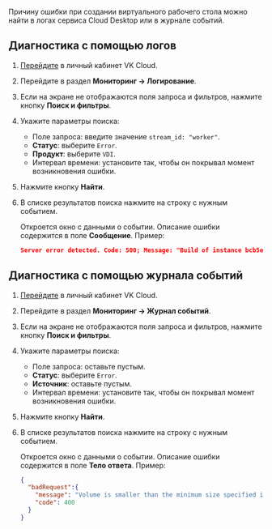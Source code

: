 Причину ошибки при создании виртуального рабочего стола можно найти в логах сервиса Cloud Desktop или в журнале событий.

## Диагностика с помощью логов

1. [Перейдите](https://msk.cloud.vk.com/app) в личный кабинет VK Cloud.
1. Перейдите в раздел **Мониторинг → Логирование**.
1. Если на экране не отображаются поля запроса и фильтров, нажмите кнопку **Поиск и фильтры**.
1. Укажите параметры поиска:

    - Поле запроса: введите значение `stream_id: "worker"`.
    - **Статус**: выберите `Error`.
    - **Продукт**: выберите `VDI`.
    - Интервал времени: установите так, чтобы он покрывал момент возникновения ошибки.

1. Нажмите кнопку **Найти**.
1. В списке результатов поиска нажмите на строку с нужным событием.

    Откроется окно с данными о событии. Описание ошибки содержится в поле **Сообщение**. Пример:

    ```json
    Server error detected. Code: 500; Message: "Build of instance bcb5e979-XXXX-1d57281a282f aborted: Failed to allocate the network(s) with error No fixed IP addresses available for network: 070b51d8-XXXX-7a786c779c9e, not rescheduling."
    ```

## Диагностика с помощью журнала событий

1. [Перейдите](https://msk.cloud.vk.com/app) в личный кабинет VK Cloud.
1. Перейдите в раздел **Мониторинг → Журнал событий**.
1. Если на экране не отображаются поля запроса и фильтров, нажмите кнопку **Поиск и фильтры**.
1. Укажите параметры поиска:

    - Поле запроса: оставьте пустым.
    - **Статус**: выберите `Error`.
    - **Источник**: оставьте пустым.
    - Интервал времени: установите так, чтобы он покрывал момент возникновения ошибки.

1. Нажмите кнопку **Найти**.
1. В списке результатов поиска нажмите на строку с нужным событием.

    Откроется окно с данными о событии. Описание ошибки содержится в поле **Тело ответа**. Пример:

    ```json
    {
      "badRequest":{
        "message": "Volume is smaller than the minimum size specified in image metadata. Volume size is 13958643712 bytes, minimum size is 42949672960 bytes.", 
        "code": 400
      }
    }
    ```
